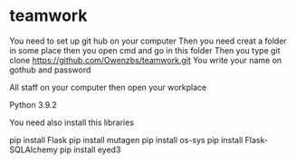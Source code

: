 # teamwork
You need to set up git hub on your computer
Then you need creat a folder in some place
then you open cmd and go in this folder
Then you type git clone https://github.com/Owenzbs/teamwork.git
You write your name on gothub and password

All staff on your computer then open your workplace 


Python 3.9.2

You need also install this libraries

pip install Flask
pip install mutagen
pip install os-sys
pip install Flask-SQLAlchemy
pip install eyed3
